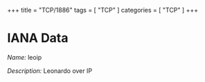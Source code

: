 +++
title = "TCP/1886"
tags = [ "TCP" ]
categories = [ "TCP" ]
+++

# IANA Data

_Name:_ leoip

_Description:_ Leonardo over IP

